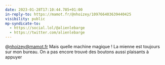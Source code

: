 ```yaml
---
date: 2023-01-28T17:10:44.785+01:00
in-reply-to: https://mamot.fr/@nhoizey/109766403639440425
visibility: public
mp-syndicate-to:
  - https://social.lol/@alienlebarge
  - https://twitter.com/alienlebarge
---
```

@nhoizey@mamot.fr Mais quelle machine magique !
La mienne est toujours sur mon bureau. On a pas encore trouvé des boutons aussi plaisants à appuyer
